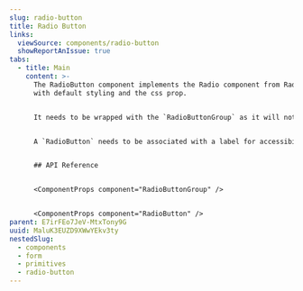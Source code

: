 ```yaml
---
slug: radio-button
title: Radio Button
links:
  viewSource: components/radio-button
  showReportAnIssue: true
tabs:
  - title: Main
    content: >-
      The RadioButton component implements the Radio component from Radix
      with default styling and the css prop.


      It needs to be wrapped with the `RadioButtonGroup` as it will not load without it. If only one `RadioButton` is needed please consider using a checkbox instead.


      A `RadioButton` needs to be associated with a label for accessibility purposes and to display the text for it. So rather than using the `RadioButton` component directly in a UI, consider using a `RadioButtonField`, which provides a `Label` and displays validation errors. Use this `RadioButton` to compose more complex `Field` type components.


      ## API Reference


      <ComponentProps component="RadioButtonGroup" />


      <ComponentProps component="RadioButton" />
parent: E7irFEo7JeV-MtxTony9G
uuid: MaluK3EUZD9XWwYEkv3ty
nestedSlug:
  - components
  - form
  - primitives
  - radio-button
---
```

